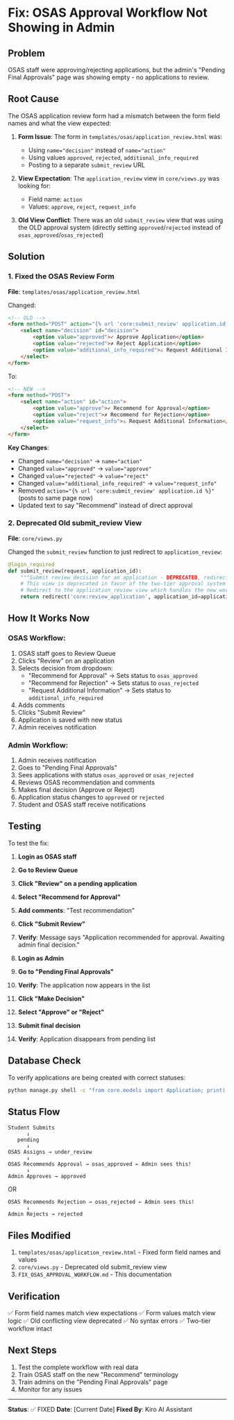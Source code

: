 # Fix: OSAS Approval Workflow Not Showing in Admin

## Problem
OSAS staff were approving/rejecting applications, but the admin's "Pending Final Approvals" page was showing empty - no applications to review.

## Root Cause
The OSAS application review form had a mismatch between the form field names and what the view expected:

1. **Form Issue**: The form in `templates/osas/application_review.html` was:
   - Using `name="decision"` instead of `name="action"`
   - Using values `approved`, `rejected`, `additional_info_required`
   - Posting to a separate `submit_review` URL

2. **View Expectation**: The `application_review` view in `core/views.py` was looking for:
   - Field name: `action`
   - Values: `approve`, `reject`, `request_info`

3. **Old View Conflict**: There was an old `submit_review` view that was using the OLD approval system (directly setting `approved`/`rejected` instead of `osas_approved`/`osas_rejected`)

## Solution

### 1. Fixed the OSAS Review Form
**File**: `templates/osas/application_review.html`

Changed:
```html
<!-- OLD -->
<form method="POST" action="{% url 'core:submit_review' application.id %}">
    <select name="decision" id="decision">
        <option value="approved">✓ Approve Application</option>
        <option value="rejected">✗ Reject Application</option>
        <option value="additional_info_required">⚠ Request Additional Information</option>
    </select>
</form>
```

To:
```html
<!-- NEW -->
<form method="POST">
    <select name="action" id="action">
        <option value="approve">✓ Recommend for Approval</option>
        <option value="reject">✗ Recommend for Rejection</option>
        <option value="request_info">⚠ Request Additional Information</option>
    </select>
</form>
```

**Key Changes**:
- Changed `name="decision"` → `name="action"`
- Changed `value="approved"` → `value="approve"`
- Changed `value="rejected"` → `value="reject"`
- Changed `value="additional_info_required"` → `value="request_info"`
- Removed `action="{% url 'core:submit_review' application.id %}"` (posts to same page now)
- Updated text to say "Recommend" instead of direct approval

### 2. Deprecated Old submit_review View
**File**: `core/views.py`

Changed the `submit_review` function to just redirect to `application_review`:
```python
@login_required
def submit_review(request, application_id):
    """Submit review decision for an application - DEPRECATED, redirects to application_review."""
    # This view is deprecated in favor of the two-tier approval system
    # Redirect to the application_review view which handles the new workflow
    return redirect('core:review_application', application_id=application_id)
```

## How It Works Now

### OSAS Workflow:
1. OSAS staff goes to Review Queue
2. Clicks "Review" on an application
3. Selects decision from dropdown:
   - "Recommend for Approval" → Sets status to `osas_approved`
   - "Recommend for Rejection" → Sets status to `osas_rejected`
   - "Request Additional Information" → Sets status to `additional_info_required`
4. Adds comments
5. Clicks "Submit Review"
6. Application is saved with new status
7. Admin receives notification

### Admin Workflow:
1. Admin receives notification
2. Goes to "Pending Final Approvals"
3. Sees applications with status `osas_approved` or `osas_rejected`
4. Reviews OSAS recommendation and comments
5. Makes final decision (Approve or Reject)
6. Application status changes to `approved` or `rejected`
7. Student and OSAS staff receive notifications

## Testing

To test the fix:

1. **Login as OSAS staff**
2. **Go to Review Queue**
3. **Click "Review" on a pending application**
4. **Select "Recommend for Approval"**
5. **Add comments**: "Test recommendation"
6. **Click "Submit Review"**
7. **Verify**: Message says "Application recommended for approval. Awaiting admin final decision."

8. **Login as Admin**
9. **Go to "Pending Final Approvals"**
10. **Verify**: The application now appears in the list
11. **Click "Make Decision"**
12. **Select "Approve" or "Reject"**
13. **Submit final decision**
14. **Verify**: Application disappears from pending list

## Database Check

To verify applications are being created with correct statuses:

```bash
python manage.py shell -c "from core.models import Application; print('OSAS Approved:', Application.objects.filter(status='osas_approved').count()); print('OSAS Rejected:', Application.objects.filter(status='osas_rejected').count())"
```

## Status Flow

```
Student Submits
      ↓
   pending
      ↓
OSAS Assigns → under_review
      ↓
OSAS Recommends Approval → osas_approved ← Admin sees this!
      ↓
Admin Approves → approved
```

OR

```
OSAS Recommends Rejection → osas_rejected ← Admin sees this!
      ↓
Admin Rejects → rejected
```

## Files Modified

1. `templates/osas/application_review.html` - Fixed form field names and values
2. `core/views.py` - Deprecated old submit_review view
3. `FIX_OSAS_APPROVAL_WORKFLOW.md` - This documentation

## Verification

✅ Form field names match view expectations
✅ Form values match view logic
✅ Old conflicting view deprecated
✅ No syntax errors
✅ Two-tier workflow intact

## Next Steps

1. Test the complete workflow with real data
2. Train OSAS staff on the new "Recommend" terminology
3. Train admins on the "Pending Final Approvals" page
4. Monitor for any issues

---

**Status**: ✅ FIXED
**Date**: [Current Date]
**Fixed By**: Kiro AI Assistant
